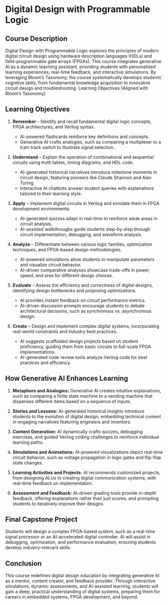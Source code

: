 # Digital Design with Programmable Logic

## Course Description
Digital Design with Programmable Logic explores the principles of modern digital circuit design using hardware description languages (HDLs) and field-programmable gate arrays (FPGAs). This course integrates generative AI as a dynamic teaching assistant, providing students with personalized learning experiences, real-time feedback, and interactive simulations. By leveraging Bloom’s Taxonomy, the course systematically develops students' cognitive skills, from fundamental knowledge acquisition to innovative circuit design and troubleshooting.
Learning Objectives (Aligned with Bloom’s Taxonomy)

## Learning Objectives
1.  **Remember** – Identify and recall fundamental digital logic concepts, FPGA architectures, and Verilog syntax.
    * AI-powered flashcards reinforce key definitions and concepts.
    * Generative AI crafts analogies, such as comparing a multiplexer to a train track switch to illustrate signal selection.
2. **Understand** – Explain the operation of combinational and sequential circuits using truth tables, timing diagrams, and HDL code.
    * AI-generated historical narratives introduce milestone moments in circuit design, featuring pioneers like Claude Shannon and Alan Turing.
    * Interactive AI chatbots answer student queries with explanations tailored to their learning style.
3. **Apply** – Implement digital circuits in Verilog and simulate them in FPGA development environments.
    * AI-generated quizzes adapt in real-time to reinforce weak areas in circuit analysis.
    * AI-assisted walkthroughs guide students step-by-step through circuit implementation, debugging, and waveform analysis.
4. **Analyze** – Differentiate between various logic families, optimization techniques, and FPGA-based design methodologies.
  
    * AI-powered simulations allow students to manipulate parameters and visualize circuit behavior.
    * AI-driven comparative analyses showcase trade-offs in power, speed, and area for different design choices.

5. **Evaluate** – Assess the efficiency and correctness of digital designs, identifying design bottlenecks and proposing optimizations.
    * AI provides instant feedback on circuit performance metrics.
    * AI-driven discussion prompts encourage students to debate architectural decisions, such as synchronous vs. asynchronous design.
6. **Create** – Design and implement complex digital systems, incorporating real-world constraints and industry best practices.
    * AI suggests scaffolded design projects based on student proficiency, guiding them from basic circuits to full-scale FPGA implementations.
    * AI-generated code review tools analyze Verilog code for best practices and efficiency.

## How Generative AI Enhances Learning

1. **Metaphors and Analogies:** Generative AI creates intuitive explanations, such as comparing a finite state machine to a vending machine that dispenses different items based on a sequence of inputs.

2. **Stories and Lessons:** AI-generated historical insights introduce students to the evolution of digital design, embedding technical content in engaging narratives featuring engineers and inventors.

3. **Content Generation:** AI dynamically crafts quizzes, debugging exercises, and guided Verilog coding challenges to reinforce individual learning paths.

4. **Simulations and Animations:** AI-powered visualizations depict real-time circuit behavior, such as voltage propagation in logic gates and flip-flop state changes.

5. **Learning Activities and Projects:** AI recommends customized projects, from designing ALUs to creating digital communication systems, with real-time feedback on implementation.

6. **Assessment and Feedback:** AI-driven grading tools provide in-depth feedback, offering explanations rather than just scores, and prompting students to iteratively improve their designs.

## Final Capstone Project

Students will design a complex FPGA-based system, such as a real-time signal processor or an AI-accelerated digital controller. AI will assist in debugging, optimization, and performance evaluation, ensuring students develop industry-relevant skills.

## Conclusion
This course redefines digital design education by integrating generative AI as a mentor, content creator, and feedback provider. Through interactive simulations, dynamic assessments, and AI-assisted learning, students will gain a deep, practical understanding of digital systems, preparing them for careers in embedded systems, FPGA development, and beyond.

